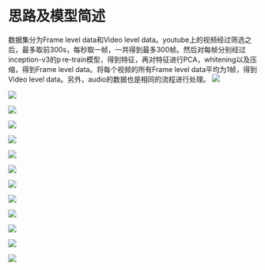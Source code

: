 # 思路及模型简述
数据集分为Frame level data和Video level data。youtube上的视频经过筛选之后，最多取前300s，每秒取一帧，一共得到最多300帧。然后对每帧分别经过inception-v3的p re-train模型，得到特征，再对特征进行PCA，whitening以及压缩，得到Frame level data。将每个视频的所有Frame level data平均为1帧，得到Video level data。另外，audio的数据也是相同的流程进行处理。
![](https://github.com/NiyunZhou/The21-dayExpendables/blob/master/Slices/1.PNG)

![](https://github.com/NiyunZhou/The21-dayExpendables/blob/master/Slices/2.PNG)

![](https://github.com/NiyunZhou/The21-dayExpendables/blob/master/Slices/3.PNG)

![](https://github.com/NiyunZhou/The21-dayExpendables/blob/master/Slices/4.PNG)

![](https://github.com/NiyunZhou/The21-dayExpendables/blob/master/Slices/5.PNG)

![](https://github.com/NiyunZhou/The21-dayExpendables/blob/master/Slices/6.PNG)

![](https://github.com/NiyunZhou/The21-dayExpendables/blob/master/Slices/7.PNG)

![](https://github.com/NiyunZhou/The21-dayExpendables/blob/master/Slices/8.PNG)

![](https://github.com/NiyunZhou/The21-dayExpendables/blob/master/Slices/9.PNG)

![](https://github.com/NiyunZhou/The21-dayExpendables/blob/master/Slices/10.PNG)

![](https://github.com/NiyunZhou/The21-dayExpendables/blob/master/Slices/11.PNG)

![](https://github.com/NiyunZhou/The21-dayExpendables/blob/master/Slices/12.PNG)

![](https://github.com/NiyunZhou/The21-dayExpendables/blob/master/Slices/13.PNG)
